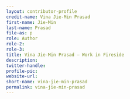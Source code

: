 ```yaml
---
layout: contributor-profile
credit-name: Vina Jie-Min Prasad
first-name: Jie-Min
last-name: Prasad
file-as: p
role: Author
role-2:
role-3:
title: Vina Jie-Min Prasad — Work in Fireside
description:
twitter-handle:
profile-pic:
website-url:
short-name: vina-jie-min-prasad
permalink: vina-jie-min-prasad
---
```

